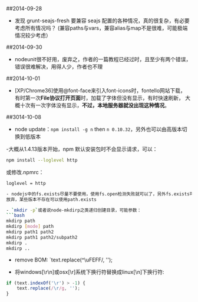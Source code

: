 ##2014-09-28

- 发现 grunt-seajs-fresh 要兼容 seajs 配置的各种情况，真的很复杂，有必要考虑所有情况吗？
    (兼容paths与vars，兼容alias与map不是很难，可能极端情况较少考虑）

##2014-09-30

- nodeunit很不好用，废弃之，作者的一篇教程已经过时，且至少有两个错误，
    错误很难解决，用得人少，作者也不理

##2014-10-01

- [XP/Chrome36]使用@font-face来引入font-icons时，fontello网站下载，
    有时第一次**File协议打开页面**时，加载了字体但没有显示，有时快速刷新，
    大概十次有一次字体没有显示，**不过，本地服务器就没出现这种情况**。

##3014-10-08

- node update：`npm install -g n` then `n 0.10.32`，另外也可以由高版本切换到低版本

-大概从1.4.13版本开始，npm 默认安装包时不会显示请求，可以：

```bash
npm install --loglevel http
```
或修改.npmrc：

```bash
loglevel = http

- nodejs中的fs.exists尽量不要使用，使用fs.open检测失败就可以了，另外fs.exists可能被
放弃，某些版本不存在可以使用path.exists

- `mkdir -p`或者说node-mkdirp之类递归创建目录，可能参数：
```bash
mkdirp path
mkdirp [mode] path
mkdirp path1 path2
mkdirp path1 path2/subpath2
mkdirp .
mkdirp ..
```

- remove BOM: `text.replace(^\uFEFF/, '');

- 将windows[\r\n]或osx[\r]系统下换行符替换成linux[\n]下换行符:
```js
if (text.indexOf('\r') > -1) {
    text.replace(/\r/g, '');
}
```
